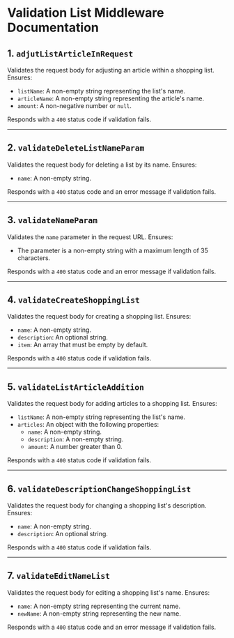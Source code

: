 # Validation List Middleware Documentation

## 1. `adjutListArticleInRequest`
Validates the request body for adjusting an article within a shopping list. Ensures:
- `listName`: A non-empty string representing the list's name.
- `articleName`: A non-empty string representing the article's name.
- `amount`: A non-negative number or `null`.

Responds with a `400` status code if validation fails.

---

## 2. `validateDeleteListNameParam`
Validates the request body for deleting a list by its name. Ensures:
- `name`: A non-empty string.

Responds with a `400` status code and an error message if validation fails.

---

## 3. `validateNameParam`
Validates the `name` parameter in the request URL. Ensures:
- The parameter is a non-empty string with a maximum length of 35 characters.

Responds with a `400` status code and an error message if validation fails.

---

## 4. `validateCreateShoppingList`
Validates the request body for creating a shopping list. Ensures:
- `name`: A non-empty string.
- `description`: An optional string.
- `item`: An array that must be empty by default.

Responds with a `400` status code if validation fails.

---

## 5. `validateListArticleAddition`
Validates the request body for adding articles to a shopping list. Ensures:
- `listName`: A non-empty string representing the list's name.
- `articles`: An object with the following properties:
  - `name`: A non-empty string.
  - `description`: A non-empty string.
  - `amount`: A number greater than 0.

Responds with a `400` status code if validation fails.

---

## 6. `validateDescriptionChangeShoppingList`
Validates the request body for changing a shopping list's description. Ensures:
- `name`: A non-empty string.
- `description`: An optional string.

Responds with a `400` status code if validation fails.

---

## 7. `validateEditNameList`
Validates the request body for editing a shopping list's name. Ensures:
- `name`: A non-empty string representing the current name.
- `newName`: A non-empty string representing the new name.

Responds with a `400` status code and an error message if validation fails.
